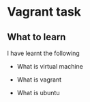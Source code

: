 # Vagrant task

## What to learn

I have learnt the following

* What is virtual machine

* What is vagrant

* What is ubuntu

